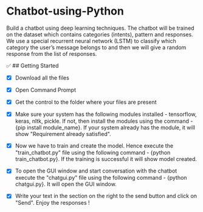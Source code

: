 # Chatbot-using-Python
Build a chatbot using deep learning techniques. The chatbot will be trained on the dataset which contains categories (intents), pattern and responses. We use a special recurrent neural network (LSTM) to classify which category the user’s message belongs to and then we will give a random response from the list of responses.

:white_check_mark: ## Getting Started 

- [x] Download all the files

- [x] Open Command Prompt

- [x] Get the control to the folder where your files are present

- [x] Make sure your system has the following modules installed - 
tensorflow, keras, nltk, pickle. If not, then install the modules using the command - {pip install module_name}. If your system already has the module, it will show "Requirement already satisfied".

- [x] Now we have to train and create the model. Hence execute the "train_chatbot.py" file using the following command - {python train_chatbot.py}. If the training is successful it will show model created. 

- [x] To open the GUI window and start conversation with the chatbot execute the "chatgui.py" file using the following command - {python chatgui.py}. It will open the GUI  window. 

- [x] Write your text in the section on the right to the send button and click on "Send". Enjoy the responses !





